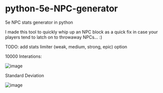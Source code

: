 # python-5e-NPC-generator
5e NPC stats generator in python

I made this tool to quickly whip up an NPC block as a quick fix in case your players tend to latch on to throwaway NPCs... :)

TODO: add stats limiter (weak, medium, strong, epic) option

10000 Interations:


![image](https://user-images.githubusercontent.com/21292601/111924601-cffce500-8a7b-11eb-973a-7d1bdf91fad8.png)


Standard Deviation


![image](https://user-images.githubusercontent.com/21292601/111924472-24539500-8a7b-11eb-8779-6a9a3b71dd87.png)
